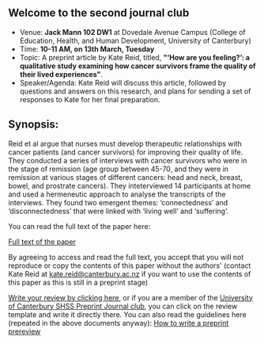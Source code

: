 ## Welcome to the second journal club

- Venue: **Jack Mann 102 DW1** at Dovedale Avenue Campus (College of Education, Health, and Human Development, University of Canterbury)
- Time: **10-11 AM, on 13th March, Tuesday**
- Topic: A preprint article by Kate Reid, titled, **"‘How are you feeling?’: a qualitative study examining how cancer survivors frame the quality of their lived experiences"**.
- Speaker/Agenda: Kate Reid will discuss this article, followed by questions and answers on this research, and plans for sending a set of responses to Kate for her final preparation.

## Synopsis:

Reid et al argue that nurses must develop therapeutic relationships with cancer patients (and cancer survivors) for improving their quality of life. They conducted a series of interviews with cancer survivors who were in the stage of remission (age group between 45-70, and they were in remission at various stages of different cancers: head and neck, breast, bowel, and prostrate cancers). They inteterviewed 14 participants at home and used a hermeneutic approach to analyse the transcripts of the interviews. They found two emergent themes:
‘connectedness’ and ‘disconnectedness’ that were linked with ‘living well’ and ‘suffering’. 

You can read the full text of the paper here:

[Full text of the paper](https://www.authorea.com/291114/yLK4vFkLrhWHurY5KgSOAg)

By agreeing to access and read the full text, you accept that you will not reproduce or copy the contents of this paper without the authors' (contact Kate Reid at [kate.reid@canterbury.ac.nz](mailto:kate.reid@canterbury.ac.nz) if you want to use the contents of this paper as this is still in a preprint stage) 

[Write your review by clicking here](https://www.authorea.com/217328/JSfCLqLXx9SqDncd3L6w4A), or if you are a member of the [University of Canterbury SHSS Preprint Journal club](https://www.authorea.com/inst/18975?current_inst_tab=public), you can click on the review template and write it directly there. You can also read the guidelines here (repeated in the above documents anyway): [How to write a preprint prereview](https://prereview.org/users/164141/articles/200820-prereview-guidelines-how-to-write-a-peer-preprint-review)
